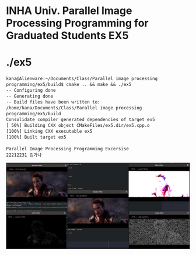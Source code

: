 # INHA Univ. Parallel Image Processing Programming for Graduated Students EX5

# ./ex5

```
kana@Alienware:~/Documents/Class/Parallel image processing programming/ex5/build$ cmake .. && make && ./ex5
-- Configuring done
-- Generating done
-- Build files have been written to: /home/kana/Documents/Class/Parallel image processing programming/ex5/build
Consolidate compiler generated dependencies of target ex5
[ 50%] Building CXX object CMakeFiles/ex5.dir/ex5.cpp.o
[100%] Linking CXX executable ex5
[100%] Built target ex5

Parallel Image Processing Programming Excersise
22212231 김가나
```

<p align="center">
  <img src="./result.png"/>
</p>
